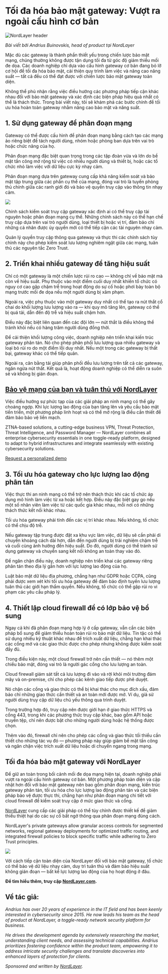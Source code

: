 # Tối đa hóa bảo mật gateway: Vượt ra ngoài cấu hình cơ bản

![NordLayer header](https://www.bleepstatic.com/content/posts/2025/10/16/nordlayer-header.jpg)

_Bài viết bởi Andrius Buinovskis, head of product tại NordLayer_

Mặc dù các gateway là thành phần thiết yếu trong chiến lược bảo mật mạng, chúng thường không được tận dụng tối đa từ góc độ giảm thiểu mối đe dọa. Các doanh nghiệp chỉ dựa vào cấu hình gateway cơ bản đang bỏ lỡ cơ hội để tối đa hóa bảo mật, cải thiện quy trình làm việc và nâng cao năng suất — tất cả đều có thể đạt được với chiến lược bảo mật gateway toàn diện.

Không thể phủ nhận rằng việc điều hướng các phương pháp tiếp cận khác nhau đối với bảo mật gateway và xác định các biện pháp hiệu quả nhất có thể là thách thức. Trong bài viết này, tôi sẽ khám phá các bước chính để tối ưu hóa hoàn toàn gateway nhằm nâng cao bảo mật và năng suất.

## 1. Sử dụng gateway để phân đoạn mạng

Gateway có thể được cấu hình để phân đoạn mạng bằng cách tạo các mạng ảo riêng biệt để tách người dùng, nhóm hoặc phòng ban dựa trên vai trò hoặc chức năng của họ.

Phân đoạn mạng đặc biệt quan trọng trong các tập đoàn vừa và lớn do bề mặt tấn công mở rộng từ việc có nhiều người dùng và thiết bị, hoặc các tổ chức nhỏ làm việc với dữ liệu cực kỳ nhạy cảm.

Phân đoạn mạng dựa trên gateway cung cấp khả năng kiểm soát và bảo mật tập trung giữa các phần cụ thể của mạng, đóng vai trò là tuyến phòng thủ chính giữa các ranh giới đó và bảo vệ quyền truy cập vào thông tin nhạy cảm.

![](https://www.bleepstatic.com/images/news/security/n/nord-security/nordlayer-maximizing-gateway-security/question.jpg)

Chính sách kiểm soát truy cập gateway xác định ai có thể truy cập tài nguyên hoặc phân đoạn mạng cụ thể. Những chính sách này có thể hạn chế truy cập dựa trên vai trò người dùng, loại thiết bị hoặc vị trí, đảm bảo chỉ những cá nhân được ủy quyền mới có thể tiếp cận các tài nguyên nhạy cảm.

Quản lý quyền truy cập thông qua gateway và thực thi các chính sách tùy chỉnh này cho phép kiểm soát lưu lượng nghiêm ngặt giữa các mạng, tuân thủ các nguyên tắc Zero Trust.

## 2. Triển khai nhiều gateway để tăng hiệu suất

Chỉ có một gateway là một chiến lược rủi ro cao — không chỉ về bảo mật mà còn về hiệu suất. Phụ thuộc vào một điểm cuối duy nhất khiến tổ chức có nguy cơ cao gặp chậm trễ trong hoạt động do sự cố hoặc phơi bày toàn bộ mạng trước mối đe dọa nếu một người dùng bị xâm phạm.

Ngoài ra, việc phụ thuộc vào một gateway duy nhất có thể tạo ra nút thắt cổ chai do khối lượng lưu lượng vào ra — khi quy mô tăng lên, gateway có thể bị quá tải, dẫn đến độ trễ và hiệu suất chậm hơn.

Điều này đặc biệt liên quan đến các đội lớn — nút thắt là điều không thể tránh khỏi nếu có hàng trăm người dùng đồng thời.

Để cải thiện khối lượng công việc, doanh nghiệp nên triển khai kiến trúc gateway phân tán. Nó cho phép phân phối lưu lượng qua nhiều gateway và loại bỏ rủi ro do một điểm lỗi duy nhất. Nếu một trong các gateway bị thất bại, gateway khác có thể tiếp quản.

Ngoài ra, cân bằng tải giúp phân phối đều lưu lượng trên tất cả các gateway, ngăn ngừa nút thắt. Kết quả là, hoạt động doanh nghiệp có thể diễn ra suôn sẻ và không bị gián đoạn.

## [Bảo vệ mạng của bạn và tuân thủ với NordLayer](https://nordsec.mxelm.com/673c96fc76cdd0e8611ae8bb/l/dLGpv2rbv25AafXLp?rn=IyctFmciFEIlNmblJ3dhxkI&re=i02bj5iclRXdw12bjdmbpBXZlxmYANXbhJnYhxmI&sc=false)

Việc điều hướng sự phức tạp của các giải pháp an ninh mạng có thể gây choáng ngợp. Khi lực lượng lao động của bạn tăng lên và yêu cầu bảo mật tiến triển, một phương pháp linh hoạt và có thể mở rộng là điều cần thiết để đảm bảo bảo vệ liền mạch.

ZTNA-based solutions, a cutting-edge business VPN, Threat Protection, Threat Intelligence, and Password Manager — NordLayer combines all enterprise cybersecurity essentials in one toggle-ready platform, designed to adapt to hybrid infrastructures and integrate seamlessly with existing cybersecurity solutions.

[Request a personalized demo](https://nordsec.mxelm.com/673c96fc76cdd0e8611ae8bb/l/dLGpv2rbv25AafXLp?rn=IyctFmciFEIlNmblJ3dhxkI&re=i02bj5iclRXdw12bjdmbpBXZlxmYANXbhJnYhxmI&sc=false)

## 3. Tối ưu hóa gateway cho lực lượng lao động phân tán

Việc thực thi an ninh mạng có thể trở nên thách thức khi các tổ chức áp dụng mô hình làm việc từ xa hoặc kết hợp. Điều này đặc biệt gay go nếu một số nhân viên làm việc từ các quốc gia khác nhau, mỗi nơi có những thách thức kết nối khác nhau.

Tối ưu hóa gateway phải tính đến các vị trí khác nhau. Nếu không, tổ chức có thể chịu độ trễ.

Nếu gateway tập trung được đặt xa khu vực làm việc, dữ liệu sẽ cần phải di chuyển khoảng cách dài hơn, dẫn đến người dùng bị trải nghiệm chậm trễ và cuối cùng ảnh hưởng đến hiệu suất. Do đó, người dùng có thể tránh sử dụng gateway và chuyển sang kết nối không an toàn thay vào đó.

Để ngăn chặn điều này, doanh nghiệp nên triển khai các gateway riêng phân tán theo địa lý gần hơn với lực lượng lao động của họ.

Luật bảo mật dữ liệu địa phương, chẳng hạn như GDPR hoặc CCPA, cũng phải được xem xét khi tối ưu hóa gateway để đảm bảo định tuyến lưu lượng tuân thủ các giới hạn thẩm quyền. Nếu không, tổ chức có thể gặp rủi ro vi phạm các yêu cầu pháp lý.

## 4. Thiết lập cloud firewall để có lớp bảo vệ bổ sung

Ngay cả khi đã phân đoạn mạng hợp lý ở cấp gateway, vẫn cần các biện pháp bổ sung để giảm thiểu hoàn toàn rủi ro bảo mật dữ liệu. Tin tặc có thể sử dụng nhiều kỹ thuật khác nhau để trích xuất dữ liệu, chẳng hạn khai thác các cổng mở và các giao thức được cho phép nhưng không được kiểm soát đầy đủ.

Trong điều kiện này, một cloud firewall trở nên cần thiết — nó thêm một chiều bảo mật, đóng vai trò là người gác cổng cho lưu lượng an toàn.

Cloud firewall giám sát tất cả lưu lượng đi vào và rời khỏi môi trường đám mây và on-premise, chỉ cho phép các kênh giao tiếp được phê duyệt.

Nó chặn các cổng và giao thức có thể bị khai thác cho mục đích xấu, đảm bảo chỉ những giao thức cần thiết và an toàn mới được mở. Ví dụ, giả sử người dùng truy cập dữ liệu chủ yếu thông qua trình duyệt.

Trong trường hợp đó, truy cập nên được giới hạn ở giao thức HTTPS và cổng 443, trong khi các phương thức truy cập khác, bao gồm API hoặc truyền tệp, chỉ nên được bật cho những người dùng hoặc hệ thống được chọn.

Thêm vào đó, firewall chỉ nên cho phép các cổng và giao thức tối thiểu cần thiết cho những tác vụ đó — phương pháp này giúp giảm bề mặt tấn công và ngăn chặn việc trích xuất dữ liệu hoặc di chuyển ngang trong mạng.

## Tối đa hóa bảo mật gateway với NordLayer

Để giữ an toàn trong bối cảnh mối đe dọa mạng hiện tại, doanh nghiệp phải vượt ra ngoài cấu hình gateway cơ bản. Một phương pháp toàn diện và cập nhật hơn đối với bảo mật gateway nên bao gồm phân đoạn mạng, kiến trúc gateway phân tán, tối ưu hóa cho lực lượng lao động phân tán và các biện pháp bảo vệ được thực thi, chẳng hạn như phân đoạn mạng chi tiết với cloud firewall để kiểm soát truy cập ở mức giao thức và cổng.

[NordLayer](https://nordlayer.com/?utm%5Fsource=PR&utm%5Fmedium=article&utm%5Fcampaign=Bleeping%5Fcomputer%5Fmain) cung cấp các giải pháp có thể tùy chỉnh được thiết kế để giảm thiểu thiệt hại do các sự cố bất ngờ thông qua phân đoạn mạng đúng cách.

NordLayer's private gateways allow granular access controls for segmented networks, regional gateway deployments for optimized traffic routing, and integrated firewall policies to block specific traffic while adhering to Zero Trust principles.

![](https://www.bleepstatic.com/images/news/security/n/nord-security/nordlayer-maximizing-gateway-security/nordlayer-schematic.jpg)

Với cách tiếp cận toàn diện của NordLayer đối với bảo mật gateway, tổ chức có thể bảo vệ dữ liệu nhạy cảm, duy trì tuân thủ và đảm bảo hiệu suất không gián đoạn — bất kể lực lượng lao động của họ hoạt động ở đâu.

**Để tìm hiểu thêm, truy cập [ ](https://nordlayer.com/?utm%5Fsource=PR&utm%5Fmedium=article&utm%5Fcampaign=Bleeping%5Fcomputer%5Fmain)[NordLayer.com](https://nordlayer.com/?utm%5Fsource=PR&utm%5Fmedium=article&utm%5Fcampaign=Bleeping%5Fcomputer%5Fmain).**

## Về tác giả:

_Andrius has over 20 years of experience in the IT field and has been keenly interested in cybersecurity since 2015. He now leads his team as the head of product at NordLayer, a toggle-ready network security platform for business._

_He drives the development agenda by extensively researching the market, understanding client needs, and assessing technical capabilities. Andrius prioritizes fostering confidence within the product team, empowering it to address intricate security challenges and translate discoveries into enhanced layers of protection for clients._

_Sponsored and written by [NordLayer](https://nordlayer.com/?utm%5Fsource=PR&utm%5Fmedium=article&utm%5Fcampaign=Bleeping%5Fcomputer%5Fmain)._
